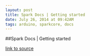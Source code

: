 ```yaml
---
layout: post
title: Spark Docs | Getting started
date: July 26, 2014 at 09:42AM
tags: arduino, sparkcore, docs
---
```

##Spark Docs | Getting started

[link to source](http://docs.spark.io/) 
